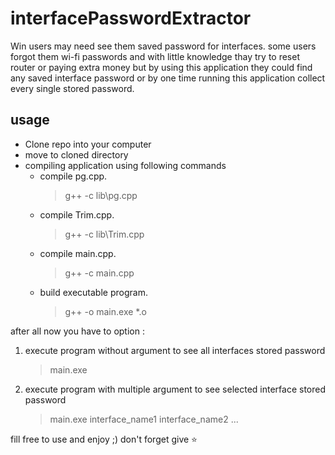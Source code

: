 # interfacePasswordExtractor
Win users may need see them saved password for interfaces. 
some users forgot them wi-fi passwords and with little knowledge thay try to reset router or paying extra money
but by using this application they could find any saved interface password or by one time running this application collect every single stored password.

## usage
* Clone repo into your computer
* move to cloned directory
* compiling application using following commands
  * compile pg.cpp.
    > g++ -c lib\pg.cpp
  * compile Trim.cpp.
    > g++ -c lib\Trim.cpp
  * compile main.cpp.
    > g++ -c main.cpp
  * build executable program. 
    > g++ -o main.exe *.o
 
 after all now you have to option :
 1. execute program without argument to see all interfaces stored password
    > main.exe
 2. execute program with multiple argument to see selected interface stored password
    > main.exe interface_name1 interface_name2 ...
  
fill free to use and enjoy ;) don't forget give ⭐
